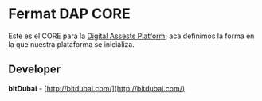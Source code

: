 # Fermat DAP CORE

Este es el CORE para la [Digital Assests Platform](../DAP); aca definimos la forma en la que nuestra plataforma se inicializa.

## Developer

**bitDubai** - [http://bitdubai.com/](http://bitdubai.com/)
